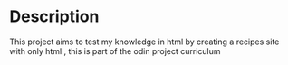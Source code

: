# Description
This project aims to test my knowledge in html by creating a recipes site with only html , this is part of the odin project 
curriculum
